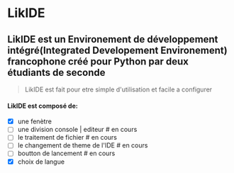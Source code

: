 # LikIDE
## LikIDE est un Environement de développement intégré(Integrated Developement Environement) francophone créé pour Python par deux étudiants de seconde 
> LikIDE est fait pour etre simple d'utilisation et facile a configurer

#### LikIDE est composé de:
- [x] une fenètre
- [ ] une division console | editeur # en cours
- [ ] le traitement de fichier # en cours
- [ ] le changement de theme de l'IDE # en cours
- [ ] boutton de lancement # en cours
- [x] choix de langue
